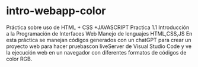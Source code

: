# intro-webapp-color
Práctica sobre uso de HTML + CSS +JAVASCRIPT
Practica 1.1 Introducción a la Programación de Interfaces Web
Manejo de lenguajes HTML,CSS,JS
En esta práctica se manejan códigos generados con un chatGPT para crear un proyecto web para hacer pruebascon liveServer de Visual Studio Code y ve la ejecución web en un navegador con diferentes formatos de códigos de color RGB.
